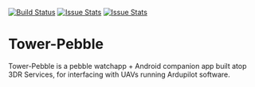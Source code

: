 [![Build Status](https://travis-ci.org/DroidPlanner/tower-pebble.svg?branch=master)](https://travis-ci.org/DroidPlanner/tower-pebble)
[![Issue Stats](http://issuestats.com/github/DroidPlanner/tower-pebble/badge/pr)](http://issuestats.com/github/DroidPlanner/tower-pebble)
[![Issue Stats](http://issuestats.com/github/DroidPlanner/tower-pebble/badge/issue)](http://issuestats.com/github/DroidPlanner/tower-pebble)

Tower-Pebble
=========
Tower-Pebble is a pebble watchapp + Android companion app built atop 3DR Services, for interfacing with UAVs running Ardupilot software.
